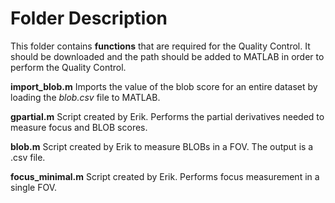 # Folder Description
This folder contains **functions** that are required for the Quality Control. It should be downloaded and the path should be added to MATLAB in order to perform the Quality Control.

**import_blob.m** Imports the value of the blob score for an entire dataset by loading the *blob.csv* file to MATLAB.

**gpartial.m** Script created by Erik. Performs the partial derivatives needed to measure focus and BLOB scores.

**blob.m** Script created by Erik to measure BLOBs in a FOV. The output is a .csv file.

**focus_minimal.m** Script created by Erik. Performs focus measurement in a single FOV.
